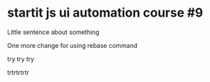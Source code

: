 # startit js ui automation course #9

Little sentence about something

One more change for using rebase command


try try try

trtrtrtrtr
